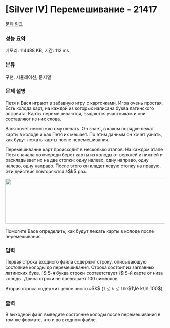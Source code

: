 # [Silver IV] Перемешивание - 21417 

[문제 링크](https://www.acmicpc.net/problem/21417) 

### 성능 요약

메모리: 114488 KB, 시간: 112 ms

### 분류

구현, 시뮬레이션, 문자열

### 문제 설명

<p>Петя и Вася играют в забавную игру с карточками. Игра очень простая. Есть колода карт, на каждой из которых написана буква латинского алфавита. Карты перемешиваются, выдаются участникам и они составляют из них слова.</p>

<p>Вася хочет немножко смухлевать. Он знает, в каком порядке лежат карты в колоде и как Петя их мешает. По этим данным он хочет узнать, как будут лежать карты после перемешивания. </p>

<p>Перемешивание карт происходит в несколько этапов. На каждом этапе Петя сначала по очереди берет карты из колоды от верхней к нижней и раскладывает их на две стопки: одну налево, одну направо, одну налево, одну направо. После этого он кладет левую стопку на правую. Эти действия повторяются <mjx-container class="MathJax" jax="CHTML" style="font-size: 109%; position: relative;"><mjx-math class="MJX-TEX" aria-hidden="true"><mjx-mi class="mjx-i"><mjx-c class="mjx-c1D458 TEX-I"></mjx-c></mjx-mi></mjx-math><mjx-assistive-mml unselectable="on" display="inline"><math xmlns="http://www.w3.org/1998/Math/MathML"><mi>k</mi></math></mjx-assistive-mml><span aria-hidden="true" class="no-mathjax mjx-copytext">$k$</span></mjx-container> раз.</p>

<p style="text-align: center;"><img alt="" src="https://upload.acmicpc.net/d6978c54-1ba0-47df-abdc-0c90575d3013/-/preview/" style="width: 563px; height: 142px;"></p>

<p>Помогите Васе определить, как будут лежать карты в колоде после перемешивания.</p>

### 입력 

 <p>Первая строка входного файла содержит строку, описывающую состояние колоды до перемешивания. Строка состоит из заглавных латинских букв. <mjx-container class="MathJax" jax="CHTML" style="font-size: 109%; position: relative;"><mjx-math class="MJX-TEX" aria-hidden="true"><mjx-mi class="mjx-i"><mjx-c class="mjx-c1D456 TEX-I"></mjx-c></mjx-mi></mjx-math><mjx-assistive-mml unselectable="on" display="inline"><math xmlns="http://www.w3.org/1998/Math/MathML"><mi>i</mi></math></mjx-assistive-mml><span aria-hidden="true" class="no-mathjax mjx-copytext">$i$</span></mjx-container>-я буква строки соответствует <mjx-container class="MathJax" jax="CHTML" style="font-size: 109%; position: relative;"><mjx-math class="MJX-TEX" aria-hidden="true"><mjx-mi class="mjx-i"><mjx-c class="mjx-c1D456 TEX-I"></mjx-c></mjx-mi></mjx-math><mjx-assistive-mml unselectable="on" display="inline"><math xmlns="http://www.w3.org/1998/Math/MathML"><mi>i</mi></math></mjx-assistive-mml><span aria-hidden="true" class="no-mathjax mjx-copytext">$i$</span></mjx-container>-й карте от низа колоды. Длина строки не превышает 100 символов.</p>

<p>Вторая строка содержит целое число <mjx-container class="MathJax" jax="CHTML" style="font-size: 109%; position: relative;"><mjx-math class="MJX-TEX" aria-hidden="true"><mjx-mi class="mjx-i"><mjx-c class="mjx-c1D458 TEX-I"></mjx-c></mjx-mi></mjx-math><mjx-assistive-mml unselectable="on" display="inline"><math xmlns="http://www.w3.org/1998/Math/MathML"><mi>k</mi></math></mjx-assistive-mml><span aria-hidden="true" class="no-mathjax mjx-copytext">$k$</span></mjx-container> (<mjx-container class="MathJax" jax="CHTML" style="font-size: 109%; position: relative;"><mjx-math class="MJX-TEX" aria-hidden="true"><mjx-mn class="mjx-n"><mjx-c class="mjx-c31"></mjx-c></mjx-mn><mjx-mo class="mjx-n" space="4"><mjx-c class="mjx-c2264"></mjx-c></mjx-mo><mjx-mi class="mjx-i" space="4"><mjx-c class="mjx-c1D458 TEX-I"></mjx-c></mjx-mi><mjx-mo class="mjx-n" space="4"><mjx-c class="mjx-c2264"></mjx-c></mjx-mo><mjx-mn class="mjx-n" space="4"><mjx-c class="mjx-c31"></mjx-c><mjx-c class="mjx-c30"></mjx-c><mjx-c class="mjx-c30"></mjx-c></mjx-mn></mjx-math><mjx-assistive-mml unselectable="on" display="inline"><math xmlns="http://www.w3.org/1998/Math/MathML"><mn>1</mn><mo>≤</mo><mi>k</mi><mo>≤</mo><mn>100</mn></math></mjx-assistive-mml><span aria-hidden="true" class="no-mathjax mjx-copytext">$1\le k\le 100$</span></mjx-container>).</p>

### 출력 

 <p>В выходной файл выведите состояние колоды после перемешивания в том же формате, что и во входном файле.</p>

